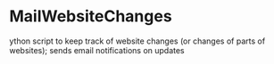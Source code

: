MailWebsiteChanges
==================

ython script to keep track of website changes (or changes of parts of websites); sends email notifications on updates
